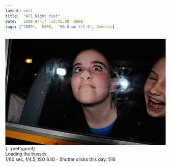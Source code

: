 ```yaml
---
layout: post
title:  "All Night Riot"
date:   2009-04-17  23:45:08 -0600
tags: ["2009",  D300,  "50.0 mm f/1.4", Genesis]
---
```

![:title](/images/2009/2009_0417_DSC5015.jpg)
{: .prettyprint}  
Loading the busses  
1/60 sec, f/4.5, ISO 640 - Shutter clicks this day: 516